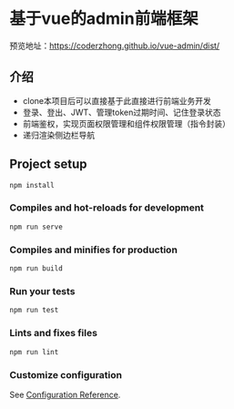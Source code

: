 # 基于vue的admin前端框架

预览地址：https://coderzhong.github.io/vue-admin/dist/

## 介绍
- clone本项目后可以直接基于此直接进行前端业务开发
- 登录、登出、JWT、管理token过期时间、记住登录状态
- 前端鉴权，实现页面权限管理和组件权限管理（指令封装）
- 递归渲染侧边栏导航


## Project setup
```
npm install
```

### Compiles and hot-reloads for development
```
npm run serve
```

### Compiles and minifies for production
```
npm run build
```

### Run your tests
```
npm run test
```

### Lints and fixes files
```
npm run lint
```

### Customize configuration
See [Configuration Reference](https://cli.vuejs.org/config/).
